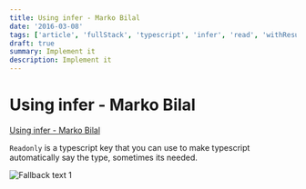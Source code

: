 ```yaml
---
title: Using infer - Marko Bilal
date: '2016-03-08'
tags: ['article', 'fullStack', 'typescript', 'infer', 'read', 'withResume']
draft: true
summary: Implement it
description: Implement it
---
```


# Using infer - Marko Bilal

[Using infer - Marko Bilal](https://twitter.com/markobilal/status/1547193093841190912/photo/1)

`Readonly` is a typescript key that you can use to make typescript automatically say the type, sometimes its needed.

![Fallback text 1](/static/assets/pasted-image-20221007184015.png)